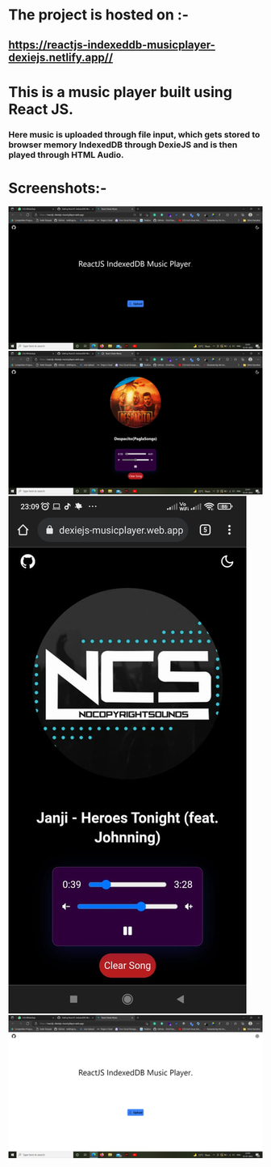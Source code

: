 # The project is hosted on :- 
## <a href="https://reactjs-indexeddb-musicplayer-dexiejs.netlify.app/">https://reactjs-indexeddb-musicplayer-dexiejs.netlify.app//</a>

# This is a music player built using React JS. 
### Here music is uploaded through file input, which gets stored to browser memory IndexedDB through DexieJS and is then played through HTML Audio.

# Screenshots:-

<img src="./ss1.png"/>

<img src="./ss2.png"/>

<img src="./ss4.jpeg"/>

<img src="./ss3.png"/>
